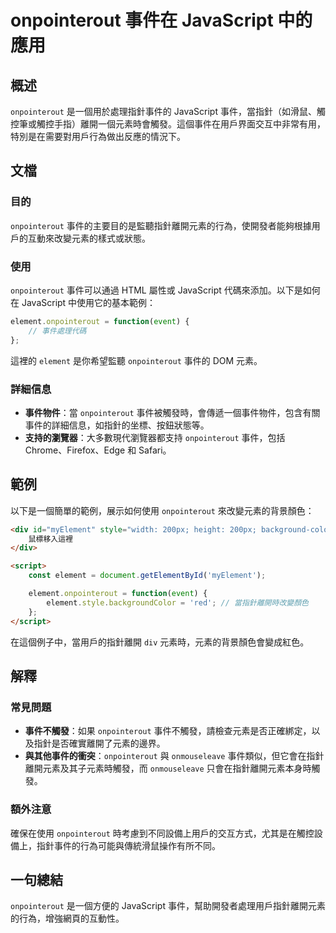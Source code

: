 <!--
Meta Description: # onpointerout 事件在 JavaScript 中的應用 ## 概述 `onpointerout` 是一個用於處理指針事件的 JavaScript 事件，當指針（如滑鼠、觸控筆或觸控手指）離開一個元素時會觸發。這個事件在用戶界面交互中非常有用，特別是在需要對用戶行為做出反應的情況下。 #...
Meta Keywords: onpointerout, javascript, element, div, html
-->

# onpointerout 事件在 JavaScript 中的應用

## 概述
`onpointerout` 是一個用於處理指針事件的 JavaScript 事件，當指針（如滑鼠、觸控筆或觸控手指）離開一個元素時會觸發。這個事件在用戶界面交互中非常有用，特別是在需要對用戶行為做出反應的情況下。

## 文檔
### 目的
`onpointerout` 事件的主要目的是監聽指針離開元素的行為，使開發者能夠根據用戶的互動來改變元素的樣式或狀態。

### 使用
`onpointerout` 事件可以通過 HTML 屬性或 JavaScript 代碼來添加。以下是如何在 JavaScript 中使用它的基本範例：

```javascript
element.onpointerout = function(event) {
    // 事件處理代碼
};
```

這裡的 `element` 是你希望監聽 `onpointerout` 事件的 DOM 元素。

### 詳細信息
- **事件物件**：當 `onpointerout` 事件被觸發時，會傳遞一個事件物件，包含有關事件的詳細信息，如指針的坐標、按鈕狀態等。
- **支持的瀏覽器**：大多數現代瀏覽器都支持 `onpointerout` 事件，包括 Chrome、Firefox、Edge 和 Safari。

## 範例
以下是一個簡單的範例，展示如何使用 `onpointerout` 來改變元素的背景顏色：

```html
<div id="myElement" style="width: 200px; height: 200px; background-color: blue;">
    鼠標移入這裡
</div>

<script>
    const element = document.getElementById('myElement');

    element.onpointerout = function(event) {
        element.style.backgroundColor = 'red'; // 當指針離開時改變顏色
    };
</script>
```

在這個例子中，當用戶的指針離開 `div` 元素時，元素的背景顏色會變成紅色。

## 解釋
### 常見問題
- **事件不觸發**：如果 `onpointerout` 事件不觸發，請檢查元素是否正確綁定，以及指針是否確實離開了元素的邊界。
- **與其他事件的衝突**：`onpointerout` 與 `onmouseleave` 事件類似，但它會在指針離開元素及其子元素時觸發，而 `onmouseleave` 只會在指針離開元素本身時觸發。

### 額外注意
確保在使用 `onpointerout` 時考慮到不同設備上用戶的交互方式，尤其是在觸控設備上，指針事件的行為可能與傳統滑鼠操作有所不同。

## 一句總結
`onpointerout` 是一個方便的 JavaScript 事件，幫助開發者處理用戶指針離開元素的行為，增強網頁的互動性。